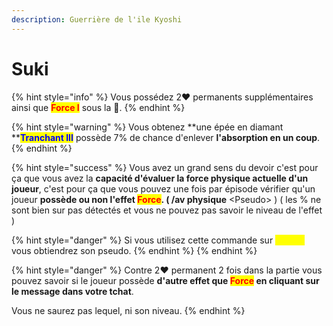 ```yaml
---
description: Guerrière de l'ile Kyoshi
---
```


# Suki

{% hint style="info" %}
Vous possédez 2:heart: permanents supplémentaires ainsi que <mark style="color:red;">**Force I**</mark> sous la :corn:.
{% endhint %}

{% hint style="warning" %}
Vous obtenez **une épée en diamant **<mark style="color:blue;">**Tranchant III**</mark> possède 7% de chance d'enlever **l'absorption en un coup**.
{% endhint %}

{% hint style="success" %}
Vous avez un grand sens du devoir c'est pour ça que vous avez la **capacité d'évaluer la force physique actuelle d'un joueur**, c'est pour ça que vous pouvez une fois par épisode vérifier qu'un joueur **possède ou non l'effet **<mark style="color:red;">**Force**</mark>. ( <mark style="color:yellow;">**/av physique**</mark> \<Pseudo> ) ( les % ne sont bien sur pas détectés et vous ne pouvez pas savoir le niveau de l'effet )

{% hint style="danger" %}
Si vous utilisez cette commande sur <mark style="color:yellow;">**Kyoshi**</mark> vous obtiendrez son pseudo.
{% endhint %}
{% endhint %}

{% hint style="danger" %}
Contre 2:heart: permanent 2 fois dans la partie vous pouvez savoir si le joueur possède **d'autre effet que **<mark style="color:red;">**Force**</mark>** en cliquant sur le message dans votre tchat**.

Vous ne saurez pas lequel, ni son niveau.
{% endhint %}

<figure><img src="https://th.bing.com/th/id/OIP.FSUXUNAGYX9PtuluHDOogwHaLH?pid=ImgDet&#x26;rs=1" alt=""><figcaption></figcaption></figure>
